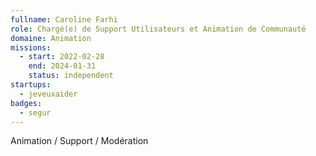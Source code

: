 ```yaml
---
fullname: Caroline Farhi
role: Chargé(e) de Support Utilisateurs et Animation de Communauté 
domaine: Animation
missions:
  - start: 2022-02-28
    end: 2024-01-31
    status: independent
startups:
  - jeveuxaider
badges:
  - segur
---
```


Animation / Support / Modération
